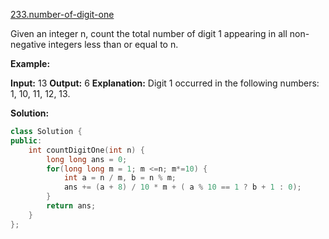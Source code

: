 [233.number-of-digit-one](https://leetcode.com/problems/number-of-digit-one/)  

Given an integer n, count the total number of digit 1 appearing in all non-negative integers less than or equal to n.

**Example:**

**Input:** 13
**Output:** 6 
**Explanation:** Digit 1 occurred in the following numbers: 1, 10, 11, 12, 13.  



**Solution:**  

```cpp
class Solution {
public:
    int countDigitOne(int n) {
        long long ans = 0;
        for(long long m = 1; m <=n; m*=10) {
            int a = n / m, b = n % m;
            ans += (a + 8) / 10 * m + ( a % 10 == 1 ? b + 1 : 0);
        }
        return ans;
    }
};
```
      